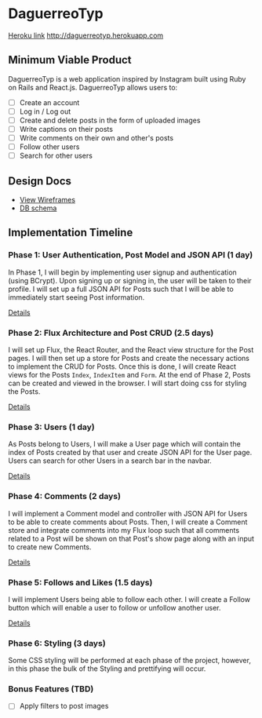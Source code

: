 # DaguerreoTyp

[Heroku link][heroku] http://daguerreotyp.herokuapp.com

[heroku]: http://www.herokuapp.com

## Minimum Viable Product

DaguerreoTyp is a web application inspired by Instagram built using Ruby on
Rails and React.js. DaguerreoTyp allows users to:

<!-- This is a Markdown checklist. Use it to keep track of your progress! -->

- [ ] Create an account
- [ ] Log in / Log out
- [ ] Create and delete posts in the form of uploaded images
- [ ] Write captions on their posts
- [ ] Write comments on their own and other's posts
- [ ] Follow other users
- [ ] Search for other users

## Design Docs
* [View Wireframes][view]
* [DB schema][schema]

[view]: ./docs/views.md
[schema]: ./docs/schema.md

## Implementation Timeline

### Phase 1: User Authentication, Post Model and JSON API (1 day)

In Phase 1, I will begin by implementing user signup and authentication (using
BCrypt). Upon signing up or signing in, the user will be taken to their profile.
I will set up a full JSON API for Posts such that I will be able to immediately
start seeing Post information.

[Details][phase-one]

### Phase 2: Flux Architecture and Post CRUD (2.5 days)

I will set up Flux, the React Router, and the React view structure for the Post
pages. I will then set up a store for Posts and create the necessary actions to
implement the CRUD for Posts. Once this is done, I will create React
views for the Posts `Index`, `IndexItem` and `Form`. At the end of Phase 2,
Posts can be created and viewed in the browser. I will start doing css for
styling the Posts.

[Details][phase-two]

### Phase 3: Users (1 day)

As Posts belong to Users, I will make a User page which will contain the index
of Posts created by that user and create JSON API for the User page. Users can
search for other Users in a search bar in the navbar.

[Details][phase-three]

### Phase 4: Comments (2 days)

I will implement a Comment model and controller with JSON API for Users to be
able to create comments about Posts. Then, I will create a Comment store and
integrate comments into my Flux loop such that all comments related to a Post
will be shown on that Post's show page along with an input to create new
Comments.

[Details][phase-four]

### Phase 5: Follows and Likes (1.5 days)

I will implement Users being able to follow each other.  I will create a Follow
button which will enable a user to follow or unfollow another user.

[Details][phase-five]

### Phase 6: Styling (3 days)

Some CSS styling will be performed at each phase of the project, however, in
this phase the bulk of the Styling and prettifying will occur.

### Bonus Features (TBD)
- [ ] Apply filters to post images

[phase-one]: ./docs/phases/phase1.md
[phase-two]: ./docs/phases/phase2.md
[phase-three]: ./docs/phases/phase3.md
[phase-four]: ./docs/phases/phase4.md
[phase-five]: ./docs/phases/phase5.md
